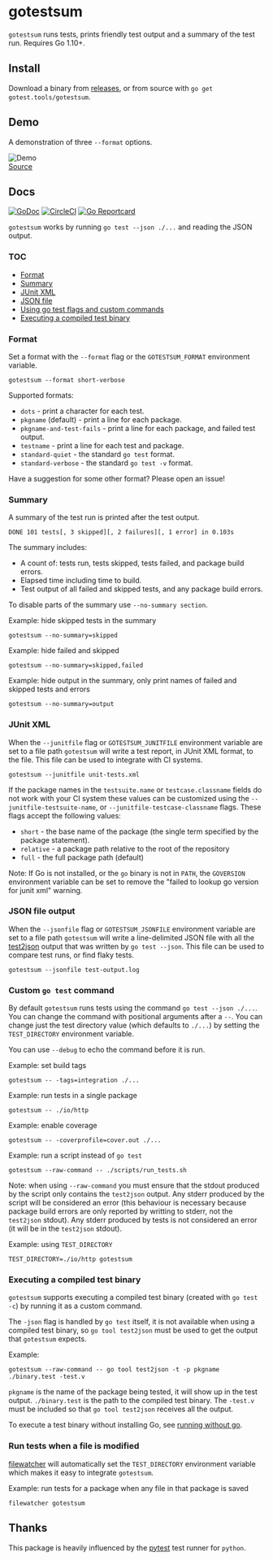 # gotestsum

`gotestsum` runs tests, prints friendly test output and a summary of the test run.  Requires Go 1.10+.

## Install

Download a binary from [releases](https://github.com/gotestyourself/gotestsum/releases), or from
source with `go get gotest.tools/gotestsum`.

## Demo
A demonstration of three `--format` options.

![Demo](https://i.ibb.co/XZfhmXq/demo.gif)
<br />[Source](https://github.com/gotestyourself/gotestsum/tree/readme-demo/scripts)

## Docs

[![GoDoc](https://godoc.org/gotest.tools/gotestsum?status.svg)](https://godoc.org/gotest.tools/gotestsum)
[![CircleCI](https://circleci.com/gh/gotestyourself/gotestsum/tree/master.svg?style=shield)](https://circleci.com/gh/gotestyourself/gotestsum/tree/master)
[![Go Reportcard](https://goreportcard.com/badge/gotest.tools/gotestsum)](https://goreportcard.com/report/gotest.tools/gotestsum)

`gotestsum` works by running `go test --json ./...` and reading the JSON
output.

### TOC

- [Format](#format)
- [Summary](#summary)
- [JUnit XML](#junit-xml)
- [JSON file](#json-file-output)
- [Using go test flags and custom commands](#custom-go-test-command)
- [Executing a compiled test binary](#executing-a-compiled-test-binary)

### Format

Set a format with the `--format` flag or the `GOTESTSUM_FORMAT` environment
variable.
```
gotestsum --format short-verbose
```

Supported formats:
 * `dots` - print a character for each test.
 * `pkgname` (default) - print a line for each package.
 * `pkgname-and-test-fails` - print a line for each package, and failed test output.
 * `testname` - print a line for each test and package.
 * `standard-quiet` - the standard `go test` format.
 * `standard-verbose` - the standard `go test -v` format.

Have a suggestion for some other format? Please open an issue!

### Summary

A summary of the test run is printed after the test output.

```
DONE 101 tests[, 3 skipped][, 2 failures][, 1 error] in 0.103s
```

The summary includes:
 * A count of: tests run, tests skipped, tests failed, and package build errors.
 * Elapsed time including time to build.
 * Test output of all failed and skipped tests, and any package build errors.

To disable parts of the summary use `--no-summary section`.

Example: hide skipped tests in the summary
```
gotestsum --no-summary=skipped
```

Example: hide failed and skipped
```
gotestsum --no-summary=skipped,failed
```

Example: hide output in the summary, only print names of failed and skipped tests
and errors
```
gotestsum --no-summary=output
```

### JUnit XML

When the `--junitfile` flag or `GOTESTSUM_JUNITFILE` environment variable are set
to a file path `gotestsum` will write a test report, in JUnit XML format, to the file.
This file can be used to integrate with CI systems.

```
gotestsum --junitfile unit-tests.xml
```

If the package names in the `testsuite.name` or `testcase.classname` fields do not
work with your CI system these values can be customized using the
`--junitfile-testsuite-name`, or `--junitfile-testcase-classname` flags. These flags
accept the following values:

* `short` - the base name of the package (the single term specified by the 
  package statement).
* `relative` - a package path relative to the root of the repository
* `full` - the full package path (default)


Note: If Go is not installed, or the `go` binary is not in `PATH`, the `GOVERSION`
environment variable can be set to remove the "failed to lookup go version for junit xml"
warning.

### JSON file output

When the `--jsonfile` flag or `GOTESTSUM_JSONFILE` environment variable are set
to a file path `gotestsum` will write a line-delimited JSON file with all the
[test2json](https://golang.org/cmd/test2json/#hdr-Output_Format)
output that was written by `go test --json`. This file can be used to compare test
runs, or find flaky tests.

```
gotestsum --jsonfile test-output.log
```

### Custom `go test` command

By default `gotestsum` runs tests using the command `go test --json ./...`. You
can change the command with positional arguments after a `--`. You can change just the
test directory value (which defaults to `./...`) by setting the `TEST_DIRECTORY`
environment variable.

You can use `--debug` to echo the command before it is run.

Example: set build tags
```
gotestsum -- -tags=integration ./...
```

Example: run tests in a single package
```
gotestsum -- ./io/http
```

Example: enable coverage
```
gotestsum -- -coverprofile=cover.out ./...
```

Example: run a script instead of `go test`
```
gotestsum --raw-command -- ./scripts/run_tests.sh
```

Note: when using `--raw-command` you must ensure that the stdout produced by
the script only contains the `test2json` output. Any stderr produced by the script
will be considered an error (this behaviour is necessary because package build errors
are only reported by writting to stderr, not the `test2json` stdout). Any stderr
produced by tests is not considered an error (it will be in the `test2json` stdout).

Example: using `TEST_DIRECTORY`
```
TEST_DIRECTORY=./io/http gotestsum
```

### Executing a compiled test binary

`gotestsum` supports executing a compiled test binary (created with `go test -c`) by running
it as a custom command.

The `-json` flag is handled by `go test` itself, it is not available when using a
compiled test binary, so `go tool test2json` must be used to get the output
that `gotestsum` expects.

Example:

```
gotestsum --raw-command -- go tool test2json -t -p pkgname ./binary.test -test.v
```

`pkgname` is the name of the package being tested, it will show up in the test
output. `./binary.test` is the path to the compiled test binary. The `-test.v`
must be included so that `go tool test2json` receives all the output.

To execute a test binary without installing Go, see
[running without go](./docs/running-without-go.md).


### Run tests when a file is modified

[filewatcher](https://github.com/dnephin/filewatcher) will automatically set the
`TEST_DIRECTORY` environment variable which makes it easy to integrate
`gotestsum`.

Example: run tests for a package when any file in that package is saved
```
filewatcher gotestsum
```

## Thanks

This package is heavily influenced by the [pytest](https://docs.pytest.org) test runner for `python`.

